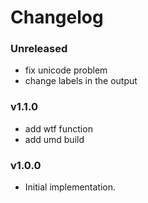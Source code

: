 # Changelog

### Unreleased
* fix unicode problem  
* change labels in the output

### v1.1.0

* add wtf function
* add umd build

### v1.0.0

 * Initial implementation.
